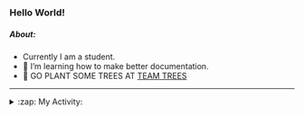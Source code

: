 ### Hello World!

##### About:
- Currently I am a student.
- 🌱 I’m learning how to make better documentation.
- 🌱 GO PLANT SOME TREES AT [TEAM TREES](https://teamtrees.org/)

---
<details>
  <summary>:zap: My Activity:</summary>
  
<!--START_SECTION:waka-->
![Code Time](http://img.shields.io/badge/Code%20Time-1%2C122%20hrs%203%20mins-blue)

**I'm a Night 🦉** 

```text
🌞 Morning                1530 commits        ██░░░░░░░░░░░░░░░░░░░░░░░   09.64 % 
🌆 Daytime                5422 commits        █████████░░░░░░░░░░░░░░░░   34.15 % 
🌃 Evening                4540 commits        ███████░░░░░░░░░░░░░░░░░░   28.59 % 
🌙 Night                  4387 commits        ███████░░░░░░░░░░░░░░░░░░   27.63 % 
```
📅 **I'm Most Productive on Wednesday** 

```text
Monday                   2347 commits        ████░░░░░░░░░░░░░░░░░░░░░   14.78 % 
Tuesday                  1974 commits        ███░░░░░░░░░░░░░░░░░░░░░░   12.43 % 
Wednesday                3776 commits        ██████░░░░░░░░░░░░░░░░░░░   23.78 % 
Thursday                 2043 commits        ███░░░░░░░░░░░░░░░░░░░░░░   12.87 % 
Friday                   1598 commits        ███░░░░░░░░░░░░░░░░░░░░░░   10.06 % 
Saturday                 1418 commits        ██░░░░░░░░░░░░░░░░░░░░░░░   08.93 % 
Sunday                   2723 commits        ████░░░░░░░░░░░░░░░░░░░░░   17.15 % 
```


📊 **This Week I Spent My Time On** 

```text
🔥 Editors: 
VS Code                  56 mins             █████████████████████████   100.00 % 

🐱‍💻 Projects: 
praise                   56 mins             █████████████████████████   99.98 % 
ai                       0 secs              ░░░░░░░░░░░░░░░░░░░░░░░░░   00.02 % 
```


 Last Updated on 01/05/2023 08:08:32 UTC
<!--END_SECTION:waka-->
</details>

